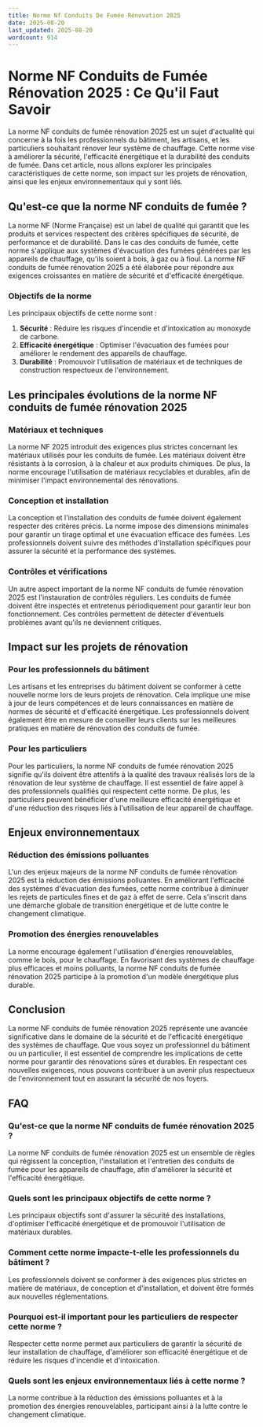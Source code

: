 ```yaml
---
title: Norme Nf Conduits De Fumée Rénovation 2025
date: 2025-08-20
last_updated: 2025-08-20
wordcount: 914
---
```


# Norme NF Conduits de Fumée Rénovation 2025 : Ce Qu'il Faut Savoir

La norme NF conduits de fumée rénovation 2025 est un sujet d'actualité qui concerne à la fois les professionnels du bâtiment, les artisans, et les particuliers souhaitant rénover leur système de chauffage. Cette norme vise à améliorer la sécurité, l'efficacité énergétique et la durabilité des conduits de fumée. Dans cet article, nous allons explorer les principales caractéristiques de cette norme, son impact sur les projets de rénovation, ainsi que les enjeux environnementaux qui y sont liés.

## Qu'est-ce que la norme NF conduits de fumée ?

La norme NF (Norme Française) est un label de qualité qui garantit que les produits et services respectent des critères spécifiques de sécurité, de performance et de durabilité. Dans le cas des conduits de fumée, cette norme s'applique aux systèmes d'évacuation des fumées générées par les appareils de chauffage, qu'ils soient à bois, à gaz ou à fioul. La norme NF conduits de fumée rénovation 2025 a été élaborée pour répondre aux exigences croissantes en matière de sécurité et d'efficacité énergétique.

### Objectifs de la norme

Les principaux objectifs de cette norme sont :

1. **Sécurité** : Réduire les risques d'incendie et d'intoxication au monoxyde de carbone.
2. **Efficacité énergétique** : Optimiser l'évacuation des fumées pour améliorer le rendement des appareils de chauffage.
3. **Durabilité** : Promouvoir l'utilisation de matériaux et de techniques de construction respectueux de l'environnement.

## Les principales évolutions de la norme NF conduits de fumée rénovation 2025

### Matériaux et techniques

La norme NF 2025 introduit des exigences plus strictes concernant les matériaux utilisés pour les conduits de fumée. Les matériaux doivent être résistants à la corrosion, à la chaleur et aux produits chimiques. De plus, la norme encourage l'utilisation de matériaux recyclables et durables, afin de minimiser l'impact environnemental des rénovations.

### Conception et installation

La conception et l'installation des conduits de fumée doivent également respecter des critères précis. La norme impose des dimensions minimales pour garantir un tirage optimal et une évacuation efficace des fumées. Les professionnels doivent suivre des méthodes d'installation spécifiques pour assurer la sécurité et la performance des systèmes.

### Contrôles et vérifications

Un autre aspect important de la norme NF conduits de fumée rénovation 2025 est l'instauration de contrôles réguliers. Les conduits de fumée doivent être inspectés et entretenus périodiquement pour garantir leur bon fonctionnement. Ces contrôles permettent de détecter d'éventuels problèmes avant qu'ils ne deviennent critiques.

## Impact sur les projets de rénovation

### Pour les professionnels du bâtiment

Les artisans et les entreprises du bâtiment doivent se conformer à cette nouvelle norme lors de leurs projets de rénovation. Cela implique une mise à jour de leurs compétences et de leurs connaissances en matière de normes de sécurité et d'efficacité énergétique. Les professionnels doivent également être en mesure de conseiller leurs clients sur les meilleures pratiques en matière de rénovation des conduits de fumée.

### Pour les particuliers

Pour les particuliers, la norme NF conduits de fumée rénovation 2025 signifie qu'ils doivent être attentifs à la qualité des travaux réalisés lors de la rénovation de leur système de chauffage. Il est essentiel de faire appel à des professionnels qualifiés qui respectent cette norme. De plus, les particuliers peuvent bénéficier d'une meilleure efficacité énergétique et d'une réduction des risques liés à l'utilisation de leur appareil de chauffage.

## Enjeux environnementaux

### Réduction des émissions polluantes

L'un des enjeux majeurs de la norme NF conduits de fumée rénovation 2025 est la réduction des émissions polluantes. En améliorant l'efficacité des systèmes d'évacuation des fumées, cette norme contribue à diminuer les rejets de particules fines et de gaz à effet de serre. Cela s'inscrit dans une démarche globale de transition énergétique et de lutte contre le changement climatique.

### Promotion des énergies renouvelables

La norme encourage également l'utilisation d'énergies renouvelables, comme le bois, pour le chauffage. En favorisant des systèmes de chauffage plus efficaces et moins polluants, la norme NF conduits de fumée rénovation 2025 participe à la promotion d'un modèle énergétique plus durable.

## Conclusion

La norme NF conduits de fumée rénovation 2025 représente une avancée significative dans le domaine de la sécurité et de l'efficacité énergétique des systèmes de chauffage. Que vous soyez un professionnel du bâtiment ou un particulier, il est essentiel de comprendre les implications de cette norme pour garantir des rénovations sûres et durables. En respectant ces nouvelles exigences, nous pouvons contribuer à un avenir plus respectueux de l'environnement tout en assurant la sécurité de nos foyers.

## FAQ

### Qu'est-ce que la norme NF conduits de fumée rénovation 2025 ?

La norme NF conduits de fumée rénovation 2025 est un ensemble de règles qui régissent la conception, l'installation et l'entretien des conduits de fumée pour les appareils de chauffage, afin d'améliorer la sécurité et l'efficacité énergétique.

### Quels sont les principaux objectifs de cette norme ?

Les principaux objectifs sont d'assurer la sécurité des installations, d'optimiser l'efficacité énergétique et de promouvoir l'utilisation de matériaux durables.

### Comment cette norme impacte-t-elle les professionnels du bâtiment ?

Les professionnels doivent se conformer à des exigences plus strictes en matière de matériaux, de conception et d'installation, et doivent être formés aux nouvelles réglementations.

### Pourquoi est-il important pour les particuliers de respecter cette norme ?

Respecter cette norme permet aux particuliers de garantir la sécurité de leur installation de chauffage, d'améliorer son efficacité énergétique et de réduire les risques d'incendie et d'intoxication.

### Quels sont les enjeux environnementaux liés à cette norme ?

La norme contribue à la réduction des émissions polluantes et à la promotion des énergies renouvelables, participant ainsi à la lutte contre le changement climatique.
